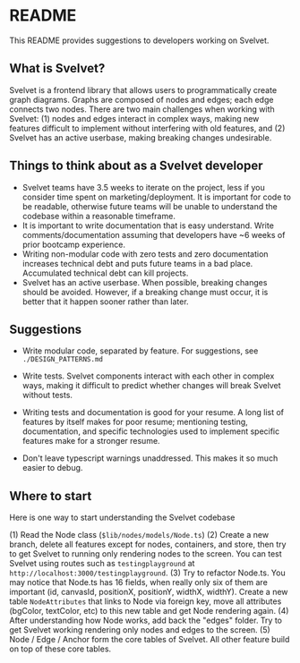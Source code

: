 # README

This README provides suggestions to developers working on Svelvet.

## What is Svelvet?

Svelvet is a frontend library that allows users to programmatically create graph diagrams. Graphs are composed of nodes and edges; each edge connects two nodes. There are two main challenges when working with Svelvet: (1) nodes and edges interact in complex ways, making new features difficult to implement without interfering with old features, and (2) Svelvet has an active userbase, making breaking changes undesirable.

## Things to think about as a Svelvet developer

- Svelvet teams have 3.5 weeks to iterate on the project, less if you consider time spent on marketing/deployment. It is important for code to be readable, otherwise future teams will be unable to understand the codebase within a reasonable timeframe.
- It is important to write documentation that is easy understand. Write comments/documentation assuming that developers have ~6 weeks of prior bootcamp experience.
- Writing non-modular code with zero tests and zero documentation increases technical debt and puts future teams in a bad place. Accumulated technical debt can kill projects.
- Svelvet has an active userbase. When possible, breaking changes should be avoided. However, if a breaking change must occur, it is better that it happen sooner rather than later.

## Suggestions

- Write modular code, separated by feature. For suggestions, see `./DESIGN_PATTERNS.md`

- Write tests. Svelvet components interact with each other in complex ways, making it difficult to predict whether changes will break Svelvet without tests.

- Writing tests and documentation is good for your resume. A long list of features by itself makes for poor resume; mentioning testing, documentation, and specific technologies used to implement specific features make for a stronger resume.

- Don't leave typescript warnings unaddressed. This makes it so much easier to debug.

## Where to start

Here is one way to start understanding the Svelvet codebase

(1) Read the Node class (`$lib/nodes/models/Node.ts`)
(2) Create a new branch, delete all features except for nodes, containers, and store, then try to get Svelvet to running only rendering nodes to the screen. You can test Svelvet using routes such as `testingplayground` at `http://localhost:3000/testingplayground`.
(3) Try to refactor Node.ts. You may notice that Node.ts has 16 fields, when really only six of them are important (id, canvasId, positionX, positionY, widthX, widthY). Create a new table `NodeAttributes` that links to Node via foreign key, move all attributes (bgColor, textColor, etc) to this new table and get Node rendering again.
(4) After understanding how Node works, add back the "edges" folder. Try to get Svelvet working rendering only nodes and edges to the screen.
(5) Node / Edge / Anchor form the core tables of Svelvet. All other feature build on top of these core tables.
